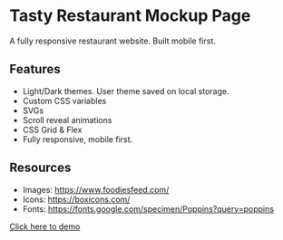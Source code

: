 # Tasty Restaurant Mockup Page
A fully responsive restaurant website. Built mobile first. 

## Features
- Light/Dark themes. User theme saved on local storage.
- Custom CSS variables
- SVGs
- Scroll reveal animations
- CSS Grid & Flex
- Fully responsive, mobile first. 

## Resources
- Images: https://www.foodiesfeed.com/
- Icons: https://boxicons.com/
- Fonts: https://fonts.google.com/specimen/Poppins?query=poppins

[Click here to demo](https://www.andrewpham.ca/tasty)